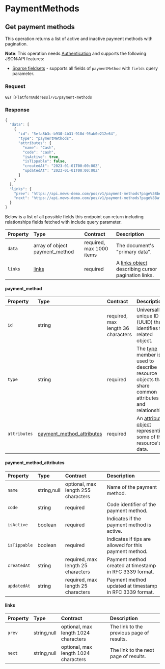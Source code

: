 <!-- AUTOMATICALLY GENERATED, DO NOT MODIFY -->
# PaymentMethods

## Get payment methods

This operation returns a list of active and inactive payment methods with pagination.

**Note**: This operation needs [Authentication](../guidelines/authentication.md) and supports the following JSON:API features:

- [Sparse fieldsets](../guidelines/sparse-fieldsets.md) - supports all fields of `paymentMethod` with `fields` query parameter.

### Request

`GET` `[PlatformAddress]/v1/payment-methods`

### Response

```javascript
{
  "data": [
    {
      "id": "5efa8b3c-b930-4b31-918d-95ab0e212e64",
      "type": "paymentMethods",
      "attributes": {
        "name": "Cash",
        "code": "cash",
        "isActive": true,
        "isTippable": false,
        "createdAt": "2023-01-01T00:00:00Z",
        "updatedAt": "2023-01-01T00:00:00Z"
      }
    }
  ],
  "links": {
    "prev": "https://api.mews-demo.com/pos/v1/payment-methods?page%5Bbefore%5D=NA&page%5Bsize%5D=1",
    "next": "https://api.mews-demo.com/pos/v1/payment-methods?page%5Bafter%5D=NA&page%5Bsize%5D=1"
  }
}
```
Below is a list of all possible fields this endpoint can return including relationships fields fetched with include query parameter.

| Property | Type | Contract | Description |
| :-- | :-- | :-- | :-- |
| `data` | array of object [payment_method](paymentmethods.md#payment_method) | required, max 1000 items | The document's "primary data". |
| `links` | [links](paymentmethods.md#links) | required | A [links object](https://jsonapi.org/profiles/ethanresnick/cursor-pagination/#auto-id-links) describing cursor pagination links. |

#### payment_method

| Property | Type | Contract | Description |
| :-- | :-- | :-- | :-- |
| `id` | string | required, max length 36 characters | Universally unique ID (UUID) that identifies the related object. |
| `type` | string | required | The [type](https://jsonapi.org/format/#document-resource-object-identification) member is used to describe resource objects that share common attributes and relationships. |
| `attributes` | [payment_method_attributes](paymentmethods.md#payment_method_attributes) | required | An [attributes object](https://jsonapi.org/format/#document-resource-object-attributes) representing some of the resource's data. |

#### payment_method_attributes

| Property | Type | Contract | Description |
| :-- | :-- | :-- | :-- |
| `name` | string,null | optional, max length 255 characters | Name of the payment method. |
| `code` | string | required | Code identifier of the payment method. |
| `isActive` | boolean | required | Indicates if the payment method is active. |
| `isTippable` | boolean | required | Indicates if tips are allowed for this payment method. |
| `createdAt` | string | required, max length 25 characters | Payment method created at timestamp in RFC 3339 format. |
| `updatedAt` | string | required, max length 25 characters | Payment method updated at timestamp in RFC 3339 format. |

#### links

| Property | Type | Contract | Description |
| :-- | :-- | :-- | :-- |
| `prev` | string,null | optional, max length 1024 characters | The link to the previous page of results. |
| `next` | string,null | optional, max length 1024 characters | The link to the next page of results. |
